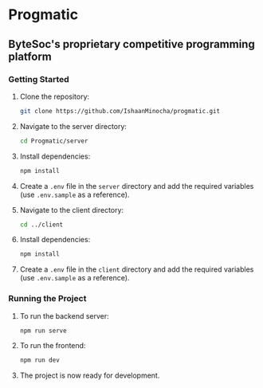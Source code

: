 # Progmatic

## ByteSoc's proprietary competitive programming platform

### Getting Started

1. Clone the repository:

   ```sh
   git clone https://github.com/IshaanMinocha/progmatic.git
   ```

2. Navigate to the server directory:

   ```sh
   cd Progmatic/server
   ```

3. Install dependencies:

   ```sh
   npm install
   ```

4. Create a `.env` file in the `server` directory and add the required variables (use `.env.sample` as a reference).

5. Navigate to the client directory:

   ```sh
   cd ../client
   ```

6. Install dependencies:

   ```sh
   npm install
   ```

7. Create a `.env` file in the `client` directory and add the required variables (use `.env.sample` as a reference).

### Running the Project

1. To run the backend server:

   ```sh
   npm run serve
   ```

2. To run the frontend:

   ```sh
   npm run dev
   ```

3. The project is now ready for development.
